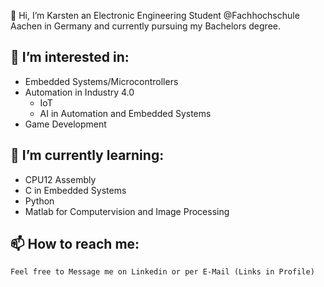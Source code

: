 👋 Hi, I’m Karsten an Electronic Engineering Student @Fachhochschule Aachen in Germany and currently pursuing my Bachelors degree.  

## 👀 I’m interested in:
   * Embedded Systems/Microcontrollers  
   * Automation in Industry 4.0  
        * IoT  
        * AI in Automation and Embedded Systems  
   * Game Development  
 
## 🌱 I’m currently learning:  
   * CPU12 Assembly  
   * C in Embedded Systems  
   * Python  
   * Matlab for Computervision and Image Processing  
  
## 📫 How to reach me:  
    Feel free to Message me on Linkedin or per E-Mail (Links in Profile)
